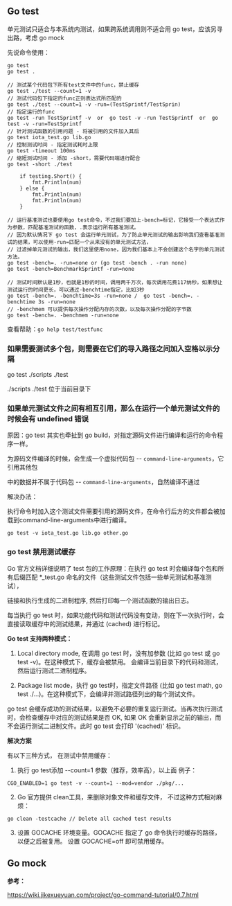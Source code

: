 ## Go test

单元测试只适合与本系统内测试，如果跨系统调用则不适合用 go test，应该另寻出路，考虑 go mock

先说命令使用：

```
go test
go test .

// 测试某个代码包下所有test文件中的func，禁止缓存
go test ./test --count=1 -v
// 测试代码包下指定的func正则表达式所匹配的
go test ./test --count=1 -v -run=(TestSprintf/TestSprin)
// 指定运行的func
go test -run TestSprintf -v  or  go test -v -run TestSprintf  or  go test -v -run=TestSprintf  
// 针对测试函数的引用问题 - 将被引用的文件加入其后
go test iota_test.go lib.go
// 控制测试时间 - 指定测试耗时上限
go test -timeout 100ms
// 缩短测试时间 - 添加 -short，需要代码端进行配合
go test -short ./test

    if testing.Short() {
        fmt.Println(num)
    } else {
        fmt.Println(num)
        fmt.Println(num)
    }

// 运行基准测试也要使用go test命令，不过我们要加上-bench=标记，它接受一个表达式作为参数，匹配基准测试的函数，.表示运行所有基准测试。
// 因为默认情况下 go test 会运行单元测试，为了防止单元测试的输出影响我们查看基准测试的结果，可以使用-run=匹配一个从来没有的单元测试方法，
// 过滤掉单元测试的输出，我们这里使用none，因为我们基本上不会创建这个名字的单元测试方法。
go test -bench=. -run=none or (go test -bench . -run none)
go test -bench=BenchmarkSprintf -run=none

// 测试时间默认是1秒，也就是1秒的时间，调用两千万次，每次调用花费117纳秒。如果想让测试运行的时间更长，可以通过-benchtime指定，比如3秒
go test -bench=. -benchtime=3s -run=none /  go test -bench=. -benchtime 3s -run=none
// -benchmem 可以提供每次操作分配内存的次数，以及每次操作分配的字节数
go test -bench=. -benchmem -run=none

```

查看帮助：`go help test/testfunc`

### 如果需要测试多个包，则需要在它们的导入路径之间加入空格以示分隔

go test ./scripts ./test

./scripts ./test 位于当前目录下

### 如果单元测试文件之间有相互引用，那么在运行一个单元测试文件的时候会有 undefined 错误

原因：go test 其实也牵扯到 go build，对指定源码文件进行编译和运行的命令程序一样。

为源码文件编译的时候，会生成一个虚拟代码包 -- `command-line-arguments`，它引用其他包

中的数据并不属于代码包 -- `command-line-arguments`，自然编译不通过

解决办法：

执行命令时加入这个测试文件需要引用的源码文件，在命令行后方的文件都会被加载到command-line-arguments中进行编译。

`go test -v iota_test.go lib.go other.go`

### go test 禁用测试缓存

Go 官方文档详细说明了 test 包的工作原理：在执行 go test 时会编译每个包和所有后缀匹配 *_test.go 命名的文件（这些测试文件包括一些单元测试和基准测试），

链接和执行生成的二进制程序, 然后打印每一个测试函数的输出日志。

每当执行 go test 时，如果功能代码和测试代码没有变动，则在下一次执行时，会直接读取缓存中的测试结果，并通过 (cached) 进行标记。

**Go test 支持两种模式：**

1. Local directory mode, 在调用 go test 时，没有加参数 (比如 go test 或 go test -v)。在这种模式下，缓存会被禁用。 会编译当前目录下的代码和测试，然后运行测试二进制程序。

2. Package list mode，执行 go test时，指定文件路径 (比如 go test math, go test ./...)。在这种模式下，会编译并测试路径列出的每个测试文件。

go test 会缓存成功的测试结果，以避免不必要的重复运行测试。当再次执行测试时，会检查缓存中对应的测试结果是否 OK, 如果 OK 会重新显示之前的输出，而不会运行测试二进制文件。此时 go test 会打印 '(cached)' 标识。


**解决方案**

有以下三种方式， 在测试中禁用缓存：

1. 执行 go test添加 --count=1 参数（推荐，效率高），以上面 例子：

`CGO_ENABLED=1 go test -v --count=1 --mod=vendor ./pkg/...`

2. Go 官方提供 clean工具，来删除对象文件和缓存文件， 不过这种方式相对麻烦：

`go clean -testcache // Delete all cached test results`

3. 设置 GOCACHE 环境变量。GOCACHE 指定了 go 命令执行时缓存的路径，以便之后被复用。 设置 GOCACHE=off 即可禁用缓存。



## Go mock























**参考：**

https://wiki.jikexueyuan.com/project/go-command-tutorial/0.7.html
